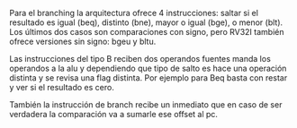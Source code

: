 Para el branching la arquitectura ofrece 4 instrucciones: saltar si el resultado es igual (beq), distinto (bne), mayor o igual (bge), o menor (blt). Los últimos dos casos son comparaciones con signo, pero RV32I también ofrece versiones sin signo: bgeu y bltu.

Las instrucciones del tipo B reciben dos operandos fuentes manda los operandos a la alu y dependiendo que tipo de salto es hace una operación distinta y se revisa una flag distinta. Por ejemplo para Beq basta con restar y ver si el resultado es cero. 

También la instrucción de branch recibe un inmediato que en caso de ser verdadera la comparación va a sumarle ese offset al pc. 
